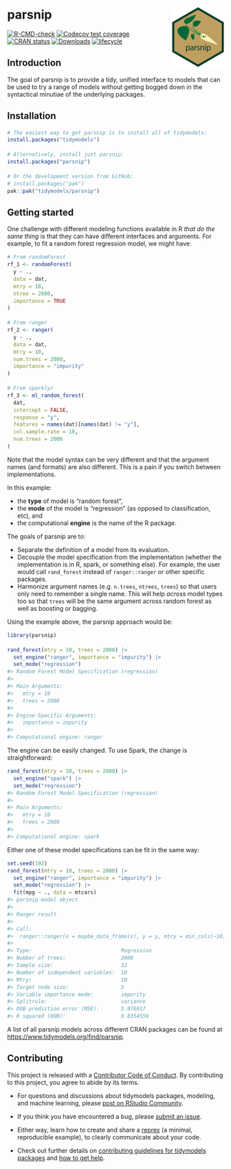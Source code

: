 
<!-- README.md is generated from README.Rmd. Please edit that file -->

# parsnip <a href="https://parsnip.tidymodels.org/"><img src="man/figures/logo.png" align="right" height="138" alt="a drawing of a parsnip on a beige background" /></a>

<!-- badges: start -->

[![R-CMD-check](https://github.com/tidymodels/parsnip/actions/workflows/R-CMD-check.yaml/badge.svg)](https://github.com/tidymodels/parsnip/actions/workflows/R-CMD-check.yaml)
[![Codecov test
coverage](https://codecov.io/gh/tidymodels/parsnip/branch/main/graph/badge.svg)](https://app.codecov.io/gh/tidymodels/parsnip?branch=main)
[![CRAN
status](https://www.r-pkg.org/badges/version/parsnip)](https://CRAN.R-project.org/package=parsnip)
[![Downloads](https://cranlogs.r-pkg.org/badges/parsnip)](https://CRAN.R-project.org/package=parsnip)
[![lifecycle](https://img.shields.io/badge/lifecycle-stable-brightgreen.svg)](https://lifecycle.r-lib.org/articles/stages.html)
<!-- badges: end -->

## Introduction

The goal of parsnip is to provide a tidy, unified interface to models
that can be used to try a range of models without getting bogged down in
the syntactical minutiae of the underlying packages.

## Installation

``` r
# The easiest way to get parsnip is to install all of tidymodels:
install.packages("tidymodels")

# Alternatively, install just parsnip:
install.packages("parsnip")

# Or the development version from GitHub:
# install.packages("pak")
pak::pak("tidymodels/parsnip")
```

## Getting started

One challenge with different modeling functions available in R *that do
the same thing* is that they can have different interfaces and
arguments. For example, to fit a random forest regression model, we
might have:

``` r
# From randomForest
rf_1 <- randomForest(
  y ~ ., 
  data = dat, 
  mtry = 10, 
  ntree = 2000, 
  importance = TRUE
)

# From ranger
rf_2 <- ranger(
  y ~ ., 
  data = dat, 
  mtry = 10, 
  num.trees = 2000, 
  importance = "impurity"
)

# From sparklyr
rf_3 <- ml_random_forest(
  dat, 
  intercept = FALSE, 
  response = "y", 
  features = names(dat)[names(dat) != "y"], 
  col.sample.rate = 10,
  num.trees = 2000
)
```

Note that the model syntax can be very different and that the argument
names (and formats) are also different. This is a pain if you switch
between implementations.

In this example:

- the **type** of model is “random forest”,
- the **mode** of the model is “regression” (as opposed to
  classification, etc), and
- the computational **engine** is the name of the R package.

The goals of parsnip are to:

- Separate the definition of a model from its evaluation.
- Decouple the model specification from the implementation (whether the
  implementation is in R, spark, or something else). For example, the
  user would call `rand_forest` instead of `ranger::ranger` or other
  specific packages.
- Harmonize argument names (e.g. `n.trees`, `ntrees`, `trees`) so that
  users only need to remember a single name. This will help *across*
  model types too so that `trees` will be the same argument across
  random forest as well as boosting or bagging.

Using the example above, the parsnip approach would be:

``` r
library(parsnip)

rand_forest(mtry = 10, trees = 2000) |>
  set_engine("ranger", importance = "impurity") |>
  set_mode("regression")
#> Random Forest Model Specification (regression)
#> 
#> Main Arguments:
#>   mtry = 10
#>   trees = 2000
#> 
#> Engine-Specific Arguments:
#>   importance = impurity
#> 
#> Computational engine: ranger
```

The engine can be easily changed. To use Spark, the change is
straightforward:

``` r
rand_forest(mtry = 10, trees = 2000) |>
  set_engine("spark") |>
  set_mode("regression")
#> Random Forest Model Specification (regression)
#> 
#> Main Arguments:
#>   mtry = 10
#>   trees = 2000
#> 
#> Computational engine: spark
```

Either one of these model specifications can be fit in the same way:

``` r
set.seed(192)
rand_forest(mtry = 10, trees = 2000) |>
  set_engine("ranger", importance = "impurity") |>
  set_mode("regression") |>
  fit(mpg ~ ., data = mtcars)
#> parsnip model object
#> 
#> Ranger result
#> 
#> Call:
#>  ranger::ranger(x = maybe_data_frame(x), y = y, mtry = min_cols(~10,      x), num.trees = ~2000, importance = ~"impurity", num.threads = 1,      verbose = FALSE, seed = sample.int(10^5, 1)) 
#> 
#> Type:                             Regression 
#> Number of trees:                  2000 
#> Sample size:                      32 
#> Number of independent variables:  10 
#> Mtry:                             10 
#> Target node size:                 5 
#> Variable importance mode:         impurity 
#> Splitrule:                        variance 
#> OOB prediction error (MSE):       5.976917 
#> R squared (OOB):                  0.8354559
```

A list of all parsnip models across different CRAN packages can be found
at <https://www.tidymodels.org/find/parsnip>.

## Contributing

This project is released with a [Contributor Code of
Conduct](https://contributor-covenant.org/version/2/0/CODE_OF_CONDUCT.html).
By contributing to this project, you agree to abide by its terms.

- For questions and discussions about tidymodels packages, modeling, and
  machine learning, please [post on RStudio
  Community](https://forum.posit.co/new-topic?category_id=15&tags=tidymodels,question).

- If you think you have encountered a bug, please [submit an
  issue](https://github.com/tidymodels/parsnip/issues).

- Either way, learn how to create and share a
  [reprex](https://reprex.tidyverse.org/articles/articles/learn-reprex.html)
  (a minimal, reproducible example), to clearly communicate about your
  code.

- Check out further details on [contributing guidelines for tidymodels
  packages](https://www.tidymodels.org/contribute/) and [how to get
  help](https://www.tidymodels.org/help/).
